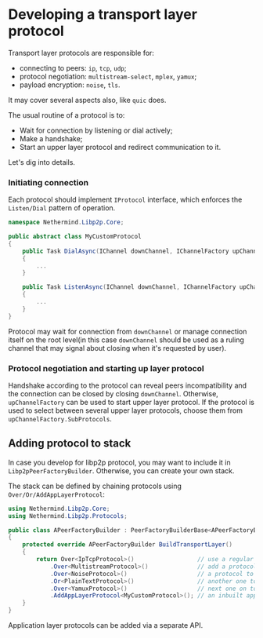 # Developing a transport layer protocol

Transport layer protocols are responsible for:
- connecting to peers: `ip`, `tcp`, `udp`;
- protocol negotiation: `multistream-select`, `mplex`, `yamux`;
- payload encryption: `noise`, `tls`.

It may cover several aspects also, like `quic` does.

The usual routine of a protocol is to:
- Wait for connection by listening or dial actively;
- Make a handshake;
- Start an upper layer protocol and redirect communication to it.

Let's dig into details.

### Initiating connection

Each protocol should implement `IProtocol` interface, which enforces the `Listen/Dial` pattern of operation.

```csharp
namespace Nethermind.Libp2p.Core;

public abstract class MyCustomProtocol
{
    public Task DialAsync(IChannel downChannel, IChannelFactory upChannelFactory, IPeerContext context)
    {
        ...
    }

    public Task ListenAsync(IChannel downChannel, IChannelFactory upChannelFactory, IPeerContext context)
    {
        ...
    }
}
```

Protocol may wait for connection from `downChannel` or manage connection itself on the root level(in this case `downChannel` should be used as a ruling channel that may signal about closing when it's requested by user).

### Protocol negotiation and starting up layer protocol

Handshake according to the protocol can reveal peers incompatibility and the connection can be closed by closing `downChannel`.
Otherwise, `upChannelFactory` can be used to start upper layer protocol. If the protocol is used to select between several upper layer protocols, choose them from `upChannelFactory.SubProtocols`.

## Adding protocol to stack

In case you develop for libp2p protocol, you may want to include it in `Libp2pPeerFactoryBuilder`. Otherwise, you can create your own stack.

The stack can be defined by chaining protocols using `Over/Or/AddAppLayerProtocol`:

```csharp
using Nethermind.Libp2p.Core;
using Nethermind.Libp2p.Protocols;

public class APeerFactoryBuilder : PeerFactoryBuilderBase<APeerFactoryBuilder, PeerFactory>
{
    protected override APeerFactoryBuilder BuildTransportLayer()
    {
        return Over<IpTcpProtocol>()                  // use a regular protocol
            .Over<MultistreamProtocol>()              // add a protocol that can select from several ones on top of it
            .Over<NoiseProtocol>()                    // a protocol to select from
            .Or<PlainTextProtocol>()                  // another one to select from
            .Over<YamuxProtocol>()                    // next one on top of previously selected during negotiation
            .AddAppLayerProtocol<MyCustomProtocol>(); // an inbuilt applayer protocol
    }
}
```

Application layer protocols can be added via a separate API.
